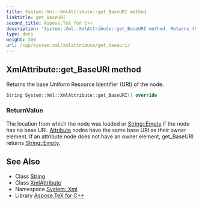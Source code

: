 ```yaml
---
title: System::Xml::XmlAttribute::get_BaseURI method
linktitle: get_BaseURI
second_title: Aspose.TeX for C++
description: 'System::Xml::XmlAttribute::get_BaseURI method. Returns the base Uniform Resource Identifier (URI) of the node in C++.'
type: docs
weight: 300
url: /cpp/system.xml/xmlattribute/get_baseuri/
---
```

## XmlAttribute::get_BaseURI method


Returns the base Uniform Resource Identifier (URI) of the node.

```cpp
String System::Xml::XmlAttribute::get_BaseURI() override
```


### ReturnValue

The location from which the node was loaded or [String::Empty](../../../system/string/empty/) if the node has no base URI. [Attribute](../../../system/attribute/) nodes have the same base URI as their owner element. If an attribute node does not have an owner element, get_BaseURI returns [String::Empty](../../../system/string/empty/).

## See Also

* Class [String](../../../system/string/)
* Class [XmlAttribute](../)
* Namespace [System::Xml](../../)
* Library [Aspose.TeX for C++](../../../)

